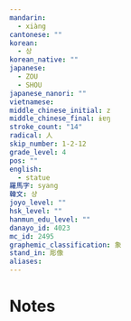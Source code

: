 ```yaml
---
mandarin:
  - xiàng
cantonese: ""
korean:
  - 상
korean_native: ""
japanese:
  - ZOU
  - SHOU
japanese_nanori: ""
vietnamese:
middle_chinese_initial: z
middle_chinese_final: ɨɐŋ
stroke_count: "14"
radical: 人
skip_number: 1-2-12
grade_level: 4
pos: ""
english:
  - statue
羅馬字: syang
韓文: 샹
joyo_level: ""
hsk_level: ""
hanmun_edu_level: ""
danayo_id: 4023
mc_id: 2495
graphemic_classification: 象
stand_in: 彫像
aliases:
---
```


# Notes
